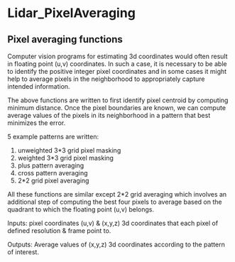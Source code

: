 # Lidar_PixelAveraging
## Pixel averaging functions

Computer vision programs for estimating 3d coordinates would often result in floating point (u,v) coordinates. 
In such a case, it is necessary to be able to identify the positive integer pixel coordinates and in some cases it might help to average pixels in the neighborhood to appropriately capture intended information.

The above functions are written to first identify pixel centroid by computing minimum distance. Once the pixel boundaries are known, we can compute average values of the pixels in its neighborhood in a pattern that best minimizes the error. 

5 example patterns are written: 

1) unweighted 3*3 grid pixel masking
2) weighted 3*3 grid pixel masking
3) plus pattern averaging 
4) cross pattern averaging
5) 2*2 grid pixel averaging

All these functions are similar except 2*2 grid averaging which involves an additional step of computing the best four pixels to average based on the quadrant to which the floating point (u,v) belongs. 

Inputs: pixel coordinates (u,v) & (x,y,z) 3d coordinates that each pixel of defined resolution & frame point to.

Outputs: Average values of (x,y,z) 3d coordinates according to the pattern of interest.
